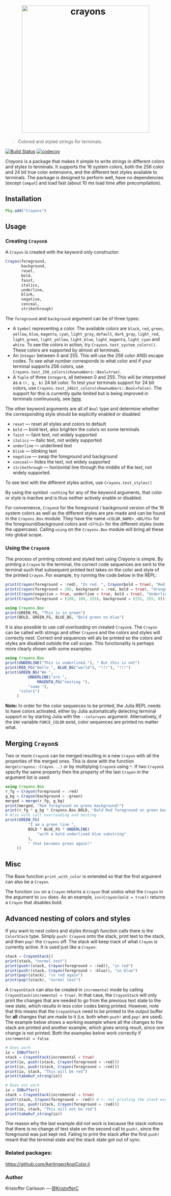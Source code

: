 <h1 align="center">
    <img width="400" src="logo.png" alt="crayons">
    <br>
</h1>

> Colored and styled strings for terminals.

[![Build Status](https://travis-ci.org/KristofferC/Crayons.jl.svg?branch=master)](https://travis-ci.org/KristofferC/Crayons.jl) [![codecov](https://codecov.io/gh/KristofferC/Crayons.jl/branch/master/graph/badge.svg)](https://codecov.io/gh/KristofferC/Crayons.jl)

*Crayons* is a package that makes it simple to write strings in different colors and styles to terminals.
It supports the 16 system colors, both the 256 color and 24 bit true color extensions, and the different text styles available to terminals.
The package is designed to perform well, have no dependencies (except `Compat`) and load fast (about 10 ms load time after precompilation).


## Installation

```jl
Pkg.add("Crayons")
```

## Usage

### Creating `Crayon`s

A `Crayon` is created with the keyword only constructor:

```julia
Crayon(foreground,
       background,
       reset,
       bold,
       faint,
       italics,
       underline,
       blink,
       negative,
       conceal,
       strikethrough)
```

The `foreground` and `background` argument can be of three types:

* A `Symbol` representing a color.
  The available colors are `black`, `red`, `green`, `yellow`, `blue`, `magenta`, `cyan`, `light_gray`, `default`, `dark_gray`, `light_red`, `light_green`, `light_yellow`, `light_blue`, `light_magenta`, `light_cyan` and `white`.
  To see the colors in action, try `Crayons.test_system_colors()`.
  These colors are supported by almost all terminals.
* An `Integer` between 0 and 255.
  This will use the 256 color ANSI escape codes.
  To see what number corresponds to what color and if your terminal supports 256 colors, use `Crayons.test_256_colors(shownumbers::Bool=true)`.
* A `Tuple` of three `Integer`s, all between 0 and 255.
  This will be interpreted as a `(r, g, b)` 24 bit color.
  To test your terminals support for 24 bit colors, use `Crayons.test_24bit_colors(shownumbers::Bool=false)`.
  The support for this is currently quite limited but is being improved in terminals continuously, see [here](https://gist.github.com/XVilka/8346728).

The other keyword arguments are all of `Bool` type and determine whether the corresponding style should be explicitly enabled or disabled:

* `reset` — reset all styles and colors to default
* `bold` — bold text, also brighten the colors on some terminals
* `faint` — faint text, not widely supported
* `italics` — italic text, not widely supported
* `underline` — underlined text
* `blink` — blinking text
* `negative` — swap the foreground and background
* `conceal`— hides the text, not widely supported
* `strikethrough` — horizontal line through the middle of the text, not widely supported.

To see text with the different styles active, use `Crayons.test_styles()`

By using the symbol `:nothing` for any of the keyword arguments, that color or style is inactive and is thus neither actively enable or disabled.

For convenience, `Crayon`s for the foreground / background version of the 16 system colors as well as the different styles are pre-made and can be found in the `Crayons.Box` module.
They have the name `<COLOR_NAME>_<BG/FG>` for the foreground/background colors and `<STYLE>` for the different styles (note the uppercase).
Calling `using` on the `Crayons.Box` module will bring all these into global scope.

### Using the `Crayon`s

The process of printing colored and styled text using *Crayons* is simple.
By printing a `Crayon` to the terminal, the correct code sequences are sent to the terminal such that subsequent printed text takes on the color and style of the printed `Crayon`.
For example, try running the code below in the REPL:

```julia
print(Crayon(foreground = :red), "In red. ", Crayon(bold = true), "Red and bold")
print(Crayon(foreground = 208, background = :red, bold = true), "Orange bold on red")
print(Crayon(negative = true, underline = true, bold = true), "Underlined inverse bold")
print(Crayon(foreground = (100, 100, 255), background = (255, 255, 0)), "Bluish on yellow")

using Crayons.Box
print(GREEN_FG, "This is in green")
print(BOLD, GREEN_FG, BLUE_BG, "Bold green on blue")
```

It is also possible to use *call overloading* on created `Crayon`s.
The `Crayon` can be called with strings and other `Crayon`s and the colors and styles will correctly nest.
Correct end sequences will als be printed so the colors and styles are disabled outside the call scope.
This functionality is perhaps more clearly shown with some examples:


```julia
using Crayons.Box
print(UNDERLINE("This is underlined."), " But this is not")
print(RED_FG("Hello ", BLUE_BG("world"), "!!!"), "!!!")
print(GREEN_BG("We ",
          UNDERLINE("are ",
              MAGENTA_FG("nesting "),
          "some "),
      "colors")
     )
```

**Note:** In order for the color sequences to be printed, the Julia REPL needs to have colors activated, either by Julia automatically detecting terminal support or by starting Julia with the `--color=yes` argument.
Alternatively, if the `ENV` variable `FORCE_COLOR` exist, color sequences are printed no matter what.

## Merging `Crayon`s

Two or more `Crayon`s can be merged resulting in a new `Crayon` with all the properties of the merged ones.
This is done with the function `merge(crayons::Crayon...)` or by multiplying `Crayon`s using `*`.
If two `Crayon`s specify the same property then the property of the last `Crayon` in the argument list is used:

```julia
using Crayons.Box
r_fg = Crayon(foreground = :red)
g_bg = Crayon(background = :green)
merged = merge(r_fg, g_bg)
print(merged, "Red foreground on green background!")
print(r_fg * g_bg * Crayons.Box.BOLD, "Bold Red foreground on green background!")
# Also with call overloading and nesting
print(GREEN_FG(
          "I am a green line ",
          BOLD * BLUE_FG * UNDERLINE(
              "with a bold underlined blue substring"
          ),
          " that becomes green again!"
     ))
```

## Misc

The Base function `print_with_color` is extended so that the first argument can also be a `Crayon`.

The function `inv` on a `Crayon` returns a `Crayon` that undos what the `Crayon` in the argument to `inv` does.
As an example, `inv(Crayon(bold = true))` returns a `Crayon` that disables bold.

## Advanced nesting of colors and styles

If you want to nest colors and styles through function calls there is the `ColorStack` type.
Simply `push!` `Crayon`s onto the stack, print text to the stack, and then `pop!` the `Crayons` off. The stack will keep track of what `Crayon` is currently active.
It is used just like a `Crayon`:

```julia
stack = CrayonStack()
print(stack, "normal text")
print(push!(stack, Crayon(foreground = :red)), "in red")
print(push!(stack, Crayon(foreground = :blue)), "in blue")
print(pop!(stack), "in red again")
print(pop!(stack), "normal text")
```
A `CrayonStack` can also be created in `incremental` mode by calling `CrayonStack(incremental = true)`.
In that case, the `CrayonStack` will only print the changes that are needed to go from the previous text state to the new state, which results in less color codes being printed.
However, note that this means that the `CrayonStack` need to be printed to the output buffer for **all** changes that are made to it (i.e. both when `push!` and `pop!` are used).
The example below shows a working example where all the changes to the stack are printed and another example, which gives wrong result, since one change is not printed.
Both the examples below work correctly if `incremental = false`.

```julia
# Does work
io = IOBuffer()
stack = CrayonStack(incremental = true)
print(io, push!(stack, Crayon(foreground = :red)))
print(io, push!(stack, Crayon(foreground = :red)))
print(io, stack, "This will be red")
print(takebuf_string(io))

# Does not work
io = IOBuffer()
stack = CrayonStack(incremental = true)
push!(stack, Crayon(foreground = :red)) # <- not printing the stack even though we modify it!
print(io, push!(stack, Crayon(foreground = :red)))
print(io, stack, "This will not be red")
print(takebuf_string(io))
```

The reason why the last example did not work is because the stack notices that there is no change of text state on the second call to `push!`, since the foreground was just kept red.
Failing to print the stack after the first `push!` meant that the terminal state and the stack state got out of sync.

### Related packages:

https://github.com/Aerlinger/AnsiColor.jl

### Author

Kristoffer Carlsson — [@KristofferC](https://github.com/KristofferC)

